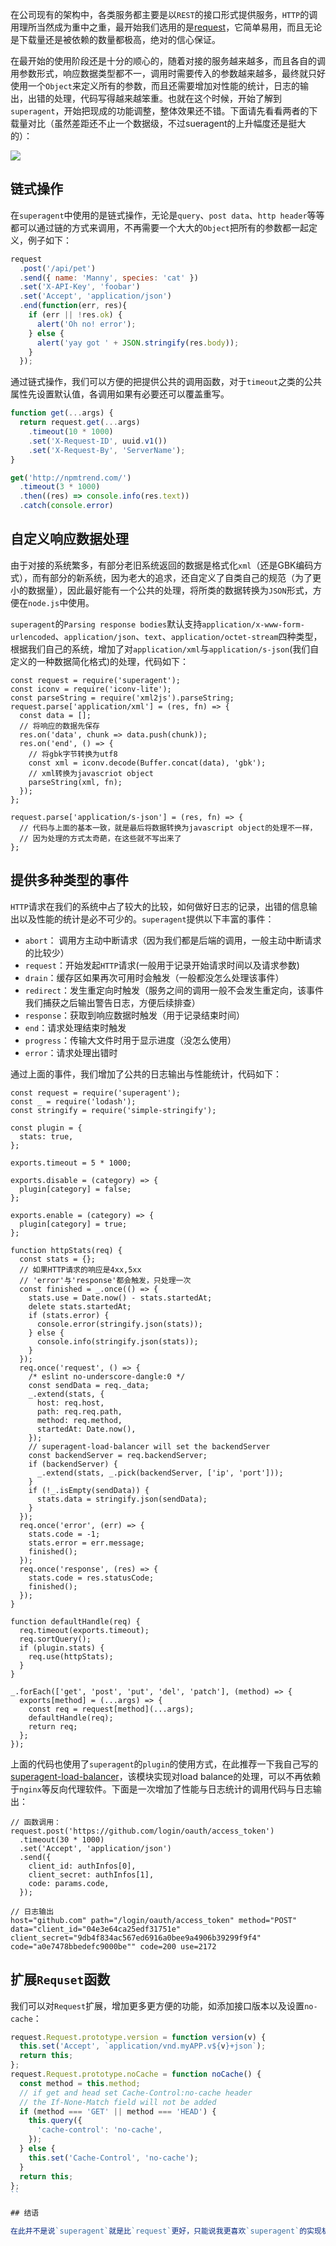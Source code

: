 在公司现有的架构中，各类服务都主要是以`REST`的接口形式提供服务，`HTTP`的调用理所当然成为重中之重，最开始我们选用的是[request](https://github.com/request/request)，它简单易用，而且无论是下载量还是被依赖的数量都极高，绝对的信心保证。

在最开始的使用阶段还是十分的顺心的，随着对接的服务越来越多，而且各自的调用参数形式，响应数据类型都不一，调用时需要传入的参数越来越多，最终就只好使用一个`Object`来定义所有的参数，而且还需要增加对性能的统计，日志的输出，出错的处理，代码写得越来越笨重。也就在这个时候，开始了解到`superagent`，开始把现成的功能调整，整体效果还不错。下面请先看看两者的下载量对比（虽然差距还不止一个数据级，不过sueragent的上升幅度还是挺大的）：

![](assets/superagent-request.jpeg)

## 链式操作

在`superagent`中使用的是链式操作，无论是`query`、`post data`、`http header`等等都可以通过链的方式来调用，不再需要一个大大的`Object`把所有的参数都一起定义，例子如下：

```js
request
  .post('/api/pet')
  .send({ name: 'Manny', species: 'cat' })
  .set('X-API-Key', 'foobar')
  .set('Accept', 'application/json')
  .end(function(err, res){
    if (err || !res.ok) {
      alert('Oh no! error');
    } else {
      alert('yay got ' + JSON.stringify(res.body));
    }
  });
```

通过链式操作，我们可以方便的把提供公共的调用函数，对于`timeout`之类的公共属性先设置默认值，各调用如果有必要还可以覆盖重写。

```js
function get(...args) {
  return request.get(...args)
    .timeout(10 * 1000)
    .set('X-Request-ID', uuid.v1())
    .set('X-Request-By', 'ServerName');
}

get('http://npmtrend.com/')
  .timeout(3 * 1000)
  .then((res) => console.info(res.text))
  .catch(console.error)
```

## 自定义响应数据处理

由于对接的系统繁多，有部分老旧系统返回的数据是格式化`xml`（还是GBK编码方式），而有部分的新系统，因为老大的追求，还自定义了自类自己的规范（为了更小的数据量），因此最好能有一个公共的处理，将所类的数据转换为`JSON`形式，方便在`node.js`中使用。

`superagent`的`Parsing response bodies`默认支持`application/x-www-form-urlencoded`、`application/json`、`text`、`application/octet-stream`四种类型，根据我们自己的系统，增加了对`application/xml`与`application/s-json`(我们自定义的一种数据简化格式)的处理，代码如下：

```
const request = require('superagent');
const iconv = require('iconv-lite');
const parseString = require('xml2js').parseString;
request.parse['application/xml'] = (res, fn) => {
  const data = [];
  // 将响应的数据先保存
  res.on('data', chunk => data.push(chunk));
  res.on('end', () => {
    // 将gbk字节转换为utf8
    const xml = iconv.decode(Buffer.concat(data), 'gbk');
    // xml转换为javascriot object
    parseString(xml, fn);
  });
};

request.parse['application/s-json'] = (res, fn) => {
  // 代码与上面的基本一致，就是最后将数据转换为javascript object的处理不一样，
  // 因为处理的方式太奇葩，在这些就不写出来了
};
```

## 提供多种类型的事件

`HTTP`请求在我们的系统中占了较大的比较，如何做好日志的记录，出错的信息输出以及性能的统计是必不可少的。`superagent`提供以下丰富的事件：

- `abort`： 调用方主动中断请求（因为我们都是后端的调用，一般主动中断请求的比较少）
- `request`：开始发起`HTTP`请求(一般用于记录开始请求时间以及请求参数)
- `drain`：缓存区如果再次可用时会触发（一般都没怎么处理该事件）
- `redirect`：发生重定向时触发（服务之间的调用一般不会发生重定向，该事件我们捕获之后输出警告日志，方便后续排查）
- `response`：获取到响应数据时触发（用于记录结束时间）
- `end`：请求处理结束时触发
- `progress`：传输大文件时用于显示进度（没怎么使用）
- `error`：请求处理出错时

通过上面的事件，我们增加了公共的日志输出与性能统计，代码如下：

```
const request = require('superagent');
const _ = require('lodash');
const stringify = require('simple-stringify');

const plugin = {
  stats: true,
};

exports.timeout = 5 * 1000;

exports.disable = (category) => {
  plugin[category] = false;
};

exports.enable = (category) => {
  plugin[category] = true;
};

function httpStats(req) {
  const stats = {};
  // 如果HTTP请求的响应是4xx,5xx
  // 'error'与'response'都会触发，只处理一次
  const finished = _.once(() => {
    stats.use = Date.now() - stats.startedAt;
    delete stats.startedAt;
    if (stats.error) {
      console.error(stringify.json(stats));
    } else {
      console.info(stringify.json(stats));
    }
  });
  req.once('request', () => {
    /* eslint no-underscore-dangle:0 */
    const sendData = req._data;
    _.extend(stats, {
      host: req.host,
      path: req.req.path,
      method: req.method,
      startedAt: Date.now(),
    });
    // superagent-load-balancer will set the backendServer
    const backendServer = req.backendServer;
    if (backendServer) {
      _.extend(stats, _.pick(backendServer, ['ip', 'port']));
    }
    if (!_.isEmpty(sendData)) {
      stats.data = stringify.json(sendData);
    }
  });
  req.once('error', (err) => {
    stats.code = -1;
    stats.error = err.message;
    finished();
  });
  req.once('response', (res) => {
    stats.code = res.statusCode;
    finished();
  });
}

function defaultHandle(req) {
  req.timeout(exports.timeout);
  req.sortQuery();
  if (plugin.stats) {
    req.use(httpStats);
  }
}

_.forEach(['get', 'post', 'put', 'del', 'patch'], (method) => {
  exports[method] = (...args) => {
    const req = request[method](...args);
    defaultHandle(req);
    return req;
  };
});
```

上面的代码也使用了`superagent`的`plugin`的使用方式，在此推荐一下我自己写的[superagent-load-balancer](https://github.com/vicanso/superagent-load-balancer)，该模块实现对load balance的处理，可以不再依赖于`nginx`等反向代理软件。下面是一次增加了性能与日志统计的调用代码与日志输出：

```
// 函数调用：
request.post('https://github.com/login/oauth/access_token')
  .timeout(30 * 1000)
  .set('Accept', 'application/json')
  .send({
    client_id: authInfos[0],
    client_secret: authInfos[1],
    code: params.code,
  });

// 日志输出
host="github.com" path="/login/oauth/access_token" method="POST" data="client_id="04e3e64ca25edf31751e" client_secret="9db4f834ac567ed6916a0bee9a4906b39299f9f4" code="a0e7478bbedefc9000be"" code=200 use=2172
```

## 扩展`Requset`函数

我们可以对`Request`扩展，增加更多更方便的功能，如添加接口版本以及设置`no-cache`：

```js
request.Request.prototype.version = function version(v) {
  this.set('Accept', `application/vnd.myAPP.v${v}+json`);
  return this;
};
request.Request.prototype.noCache = function noCache() {
  const method = this.method;
  // if get and head set Cache-Control:no-cache header
  // the If-None-Match field will not be added
  if (method === 'GET' || method === 'HEAD') {
    this.query({
      'cache-control': 'no-cache',
    });
  } else {
    this.set('Cache-Control', 'no-cache');
  }
  return this;
};
``

## 结语

在此并不是说`superagent`就是比`request`更好，只能说我更喜欢`superagent`的实现机制，更主要的是『我是`TJ`的脑残粉』。
